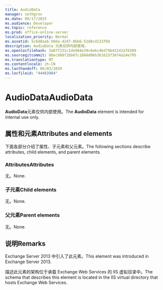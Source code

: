 ```yaml
---
title: AudioData
manager: sethgros
ms.date: 09/17/2015
ms.audience: Developer
ms.topic: reference
ms.prod: office-online-server
localization_priority: Normal
ms.assetid: 5c6d8aab-566a-4247-8bb6-52d8cd133f9d
description: AudioData 元素仅供内部使用。
ms.openlocfilehash: 3a07f231c1de984e39c6ebc4bd79b42142af6309
ms.sourcegitcommit: 88ec988f2bb67c1866d06b361615f3674a24e795
ms.translationtype: MT
ms.contentlocale: zh-CN
ms.lasthandoff: 06/03/2020
ms.locfileid: "44463984"
---
```

# <a name="audiodata"></a><span data-ttu-id="4c822-103">AudioData</span><span class="sxs-lookup"><span data-stu-id="4c822-103">AudioData</span></span>

<span data-ttu-id="4c822-104">**AudioData**元素仅供内部使用。</span><span class="sxs-lookup"><span data-stu-id="4c822-104">The **AudioData** element is intended for internal use only.</span></span> 

## <a name="attributes-and-elements"></a><span data-ttu-id="4c822-105">属性和元素</span><span class="sxs-lookup"><span data-stu-id="4c822-105">Attributes and elements</span></span>

<span data-ttu-id="4c822-106">下面各部分介绍了属性、子元素和父元素。</span><span class="sxs-lookup"><span data-stu-id="4c822-106">The following sections describe attributes, child elements, and parent elements.</span></span>
  
### <a name="attributes"></a><span data-ttu-id="4c822-107">Attributes</span><span class="sxs-lookup"><span data-stu-id="4c822-107">Attributes</span></span>

<span data-ttu-id="4c822-108">无。</span><span class="sxs-lookup"><span data-stu-id="4c822-108">None.</span></span>
  
### <a name="child-elements"></a><span data-ttu-id="4c822-109">子元素</span><span class="sxs-lookup"><span data-stu-id="4c822-109">Child elements</span></span>

<span data-ttu-id="4c822-110">无。</span><span class="sxs-lookup"><span data-stu-id="4c822-110">None.</span></span>
  
### <a name="parent-elements"></a><span data-ttu-id="4c822-111">父元素</span><span class="sxs-lookup"><span data-stu-id="4c822-111">Parent elements</span></span>

<span data-ttu-id="4c822-112">无。</span><span class="sxs-lookup"><span data-stu-id="4c822-112">None.</span></span>
  
## <a name="remarks"></a><span data-ttu-id="4c822-113">说明</span><span class="sxs-lookup"><span data-stu-id="4c822-113">Remarks</span></span>

<span data-ttu-id="4c822-114">Exchange Server 2013 中引入了此元素。</span><span class="sxs-lookup"><span data-stu-id="4c822-114">This element was introduced in Exchange Server 2013.</span></span>
  
<span data-ttu-id="4c822-115">描述此元素的架构位于承载 Exchange Web Services 的 IIS 虚拟目录中。</span><span class="sxs-lookup"><span data-stu-id="4c822-115">The schema that describes this element is located in the IIS virtual directory that hosts Exchange Web Services.</span></span>
  


